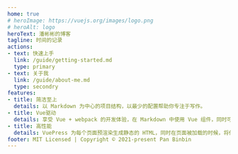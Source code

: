 ```yaml
---
home: true
# heroImage: https://vuejs.org/images/logo.png
# heroAlt: logo
heroText: 潘彬彬的博客
tagline: 时间的记录
actions:
- text: 快速上手
  link: /guide/getting-started.md
  type: primary
- text: 关于我
  link: /guide/about-me.md
  type: secondry
features:
- title: 简洁至上
  details: 以 Markdown 为中心的项目结构，以最少的配置帮助你专注于写作。
- title: Vue驱动
  details: 享受 Vue + webpack 的开发体验，在 Markdown 中使用 Vue 组件，同时可以使用 Vue 来开发自定义主题。
- title: 高性能
  details: VuePress 为每个页面预渲染生成静态的 HTML，同时在页面被加载的时候，将作为 SPA 运行。
footer: MIT Licensed | Copyright © 2021-present Pan Binbin
---
```

